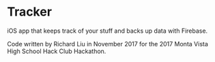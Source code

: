 # Tracker

iOS app that keeps track of your stuff and backs up data with Firebase.

Code written by Richard Liu in November 2017 for the 2017 Monta Vista High School Hack Club Hackathon.
